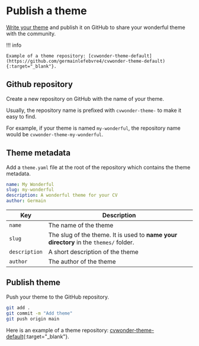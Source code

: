 # Publish a theme

[Write your theme](write-theme.md) and publish it on GitHub to share your wonderful theme with the community.

!!! info

    Example of a theme repository: [cvwonder-theme-default](https://github.com/germainlefebvre4/cvwonder-theme-default){:target="_blank"}.

## Github repository

Create a new repository on GitHub with the name of your theme.

Usually, the repository name is prefixed with `cvwonder-theme-` to make it easy to find.

For example, if your theme is named `my-wonderful`, the repository name would be `cvwonder-theme-my-wonderful`.

## Theme metadata

Add a `theme.yaml` file at the root of the repository which contains the theme metadata.

```yaml
name: My Wonderful
slug: my-wonderful
description: A wonderful theme for your CV
author: Germain
```

| Key | Description |
|-----|-------------|
| `name` | The name of the theme |
| `slug` | The slug of the theme. It is used to **name your directory** in the `themes/` folder. |
| `description`| A short description of the theme |
| `author` | The author of the theme |

## Publish theme

Push your theme to the GitHub repository.

```bash
git add .
git commit -m "Add theme"
git push origin main
```

Here is an example of a theme repository: [cvwonder-theme-default](https://github.com/germainlefebvre4/cvwonder-theme-default){:target="_blank"}.
